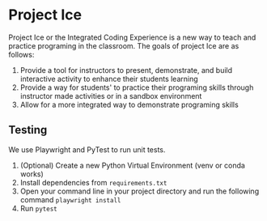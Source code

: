# Project Ice

Project Ice or the Integrated Coding Experience is a new way to teach and practice programing in the classroom. The goals of project Ice are as follows:

1. Provide a tool for instructors to present, demonstrate, and build interactive activity to enhance their students learning
2. Provide a way for students' to practice their programing skills through instructor made activities or in a sandbox environment
3. Allow for a more integrated way to demonstrate programing skills

## Testing

We use Playwright and PyTest to run unit tests.

1. (Optional) Create a new Python Virtual Environment (venv or conda works)
2. Install dependencies from `requirements.txt`
3. Open your command line in your project directory and run the following command
   `playwright install`
4. Run `pytest`
